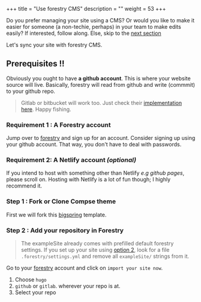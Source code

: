 +++
title = "Use forestry CMS"
description = ""
weight = 53
+++

Do you prefer managing your site using a CMS? Or would you like to make it easier for someone (a non-techie, perhaps) in your team to make edits easily? If interested, follow along. Else, skip to the [next section](../overview/)

Let's sync your site with forestry CMS.

## Prerequisites !!

Obviously you  ought to have __a github account__. This is where your website source will live. Basically, forestry will read from github and write (commmit) to your github repo.

> Gitlab or bitbucket will work too. Just check their [implementation here](https://forestry.io/docs/git-sync/gitlab/). Happy fishing.

### Requirement 1 : A Forestry account

Jump over to [forestry](https://bit.ly/forestry-account) and sign up for an account. Consider signing up using your github account. That way, you don't have to deal with passwords.

### Requirement 2: A Netlify account _(optional)_

If you intend to host with something other than Netlify _e.g github pages_, please scroll on. Hosting with Netlify is a lot of fun though; I highly recommend it.

### Step 1 : Fork or Clone Compse theme

First we will fork this [bigspring](https://github.com/themefisher/bigspring-hugo-startup-theme) template.

### Step 2 : Add your repository in Forestry

> The exampleSite already comes with prefilled default forestry settings. If you set up your site using [option 2](../getting-started/#option-2-recommended), look for a file `.forestry/settings.yml` and remove all `exampleSite/` strings from it.

Go to your [forestry](https://bit.ly/forestry-account)  account and click on `import your site now`.

1. Choose `hugo`
2. `github` or `gitlab`. wherever your repo is at.
3. Select your repo
